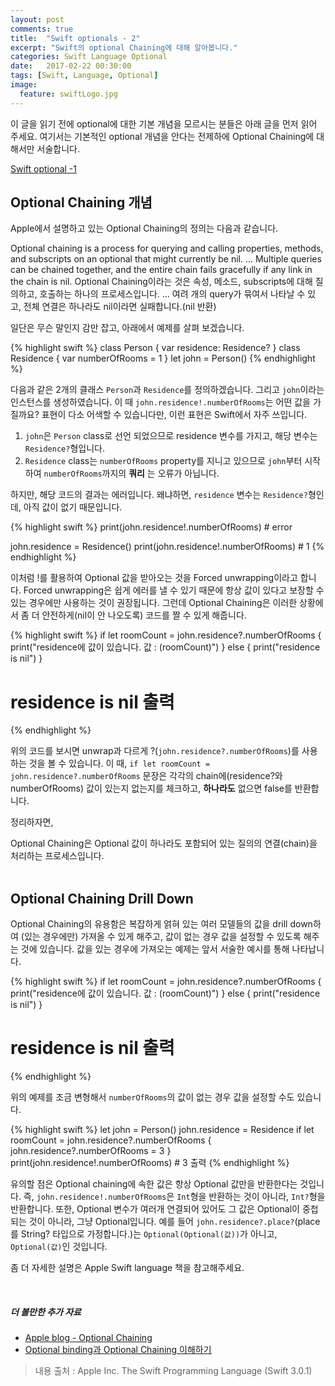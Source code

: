 ```yaml
---
layout: post
comments: true
title:  "Swift optionals - 2"
excerpt: "Swift의 optional Chaining에 대해 알아봅니다."
categories: Swift Language Optional
date:   2017-02-22 00:30:00
tags: [Swift, Language, Optional]
image:
  feature: swiftLogo.jpg
---
```


이 글을 읽기 전에 optional에 대한 기본 개념을 모르시는 분들은 아래 글을 먼저 읽어 주세요. 여기서는 기본적인 optional 개념을 안다는 전제하에 Optional Chaining에 대해서만 서술합니다.

[Swift optional -1 ](https://hcn1519.github.io/articles/2017-01/swift_optionals)

## Optional Chaining 개념

Apple에서 설명하고 있는 Optional Chaining의 정의는 다음과 같습니다.

<div class="message">
  Optional chaining is a process for querying and calling properties, methods, and subscripts on an optional that might currently be nil. ... Multiple queries can be chained together, and the entire chain fails gracefully if any link in the chain is nil.
  Optional Chaining이라는 것은 속성, 메소드, subscripts에 대해 질의하고, 호출하는 하나의 프로세스입니다. ... 여려 개의 query가 묶여서 나타날 수 있고, 전체 연결은 하나라도 nil이라면 실패합니다.(nil 반환)
</div>

일단은 무슨 말인지 감만 잡고, 아래에서 예제를 살펴 보겠습니다.

{% highlight swift %}
class Person {
    var residence: Residence?
}
class Residence {
    var numberOfRooms = 1
}
let john = Person()
{% endhighlight %}

다음과 같은 2개의 클래스 <code>Person</code>과 <code>Residence</code>를 정의하겠습니다. 그리고 <code>john</code>이라는 인스턴스를 생성하였습니다. 이 때 <code>john.residence!.numberOfRooms</code>는 어떤 값을 가질까요? 표현이 다소 어색할 수 있습니다만, 이런 표현은 Swift에서 자주 쓰입니다.
1. <code>john</code>은 <code>Person</code> class로 선언 되었으므로 residence 변수를 가지고, 해당 변수는 <code>Residence?</code>형입니다.
2. <code>Residence</code> class는 <code>numberOfRooms</code> property를 지니고 있으므로 <code>john</code>부터 시작하여 <code>numberOfRooms</code>까지의 **쿼리** 는 오류가 아닙니다.

하지만, 해당 코드의 결과는 에러입니다. 왜냐하면, <code>residence</code> 변수는 <code>Residence?</code>형인데, 아직 값이 없기 때문입니다.

{% highlight swift %}
print(john.residence!.numberOfRooms) # error

john.residence = Residence()
print(john.residence!.numberOfRooms) # 1
{% endhighlight %}

이처럼 !를 활용하여 Optional 값을 받아오는 것을 Forced unwrapping이라고 합니다. Forced unwrapping은 쉽게 에러를 낼 수 있기 때문에 항상 값이 있다고 보장할 수 있는 경우에만 사용하는 것이 권장됩니다. 그런데 Optional Chaining은 이러한 상황에서 좀 더 안전하게(nil이 안 나오도록) 코드를 짤 수 있게 해줍니다.

{% highlight swift %}
if let roomCount = john.residence?.numberOfRooms {
    print("residence에 값이 있습니다. 값 : \(roomCount)")
} else {
    print("residence is nil")
}
# residence is nil 출력
{% endhighlight %}

위의 코드를 보시면 unwrap과 다르게 ?(<code>john.residence?.numberOfRooms</code>)를 사용하는 것을 볼 수 있습니다. 이 때, <code>if let roomCount = john.residence?.numberOfRooms</code> 문장은 각각의 chain에(residence?와 numberOfRooms) 값이 있는지 없는지를 체크하고, **하나라도** 없으면 false를 반환합니다.

정리하자면,
<div class="message">
  Optional Chaining은 Optional 값이 하나라도 포함되어 있는 질의의 연결(chain)을 처리하는 프로세스입니다.
</div>

<br/>

## Optional Chaining Drill Down

Optional Chaining의 유용함은 복잡하게 얽혀 있는 여러 모델들의 값을 drill down하여 (있는 경우에만) 가져올 수 있게 해주고, 값이 없는 경우 값을 설정할 수 있도록 해주는 것에 있습니다. 값을 있는 경우에 가져오는 예제는 앞서 서술한 예시를 통해 나타납니다.

{% highlight swift %}
if let roomCount = john.residence?.numberOfRooms {
    print("residence에 값이 있습니다. 값 : \(roomCount)")
} else {
    print("residence is nil")
}
# residence is nil 출력
{% endhighlight %}

위의 예제를 조금 변형해서 <code>numberOfRooms</code>의 값이 없는 경우 값을 설정할 수도 있습니다.

{% highlight swift %}
let john = Person()
john.residence = Residence
if let roomCount = john.residence?.numberOfRooms {
    john.residence?.numberOfRooms = 3
}
print(john.residence!.numberOfRooms) # 3 출력
{% endhighlight %}

유의할 점은 Optional chaining에 속한 값은 항상 Optional 값만을 반환한다는 것입니다. 즉, <code>john.residence!.numberOfRooms</code>은 <code>Int</code>형을 반환하는 것이 아니라, <code>Int?</code>형을 반환합니다. 또한, Optional 변수가 여러개 연결되어 있어도 그 값은 Optional이 중첩되는 것이 아니라, 그냥 Optional입니다. 예를 들어 <code>john.residence?.place?</code>(place를 String? 타입으로 가정합니다.)는 <code>Optional(Optional(값))</code>가 아니고, <code>Optional(값)</code>인 것입니다.

좀 더 자세한 설명은 Apple Swift language 책을 참고해주세요.

<br/>

##### 더 볼만한 추가 자료
- [Apple blog - Optional Chaining](https://developer.apple.com/library/content/documentation/Swift/Conceptual/Swift_Programming_Language/OptionalChaining.html#//apple_ref/doc/uid/TP40014097-CH21-ID245)
- [Optional binding과 Optional Chaining 이해하기](http://rshankar.com/optional-bindings-in-swift/)
> 내용 출처 : Apple Inc. The Swift Programming Language (Swift 3.0.1)
